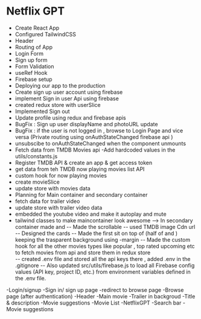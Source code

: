 
# Netflix GPT 

- Create React App
- Configured TailwindCSS
- Header 
- Routing of App 
- Login Form 
- Sign up form 
- Form Validation 
- useRef Hook 
- Firebase setup 
- Deploying our app to the production 
- Create sign up user account using firebase
- implement Sign in user Api using firebase
- created redux store with userSlice
- Implemented Sign out 
- Update profile using redux and firebase apis 
- BugFix : Sign up user displayName and photoURL update 
- BugFix : if the user is not logged in , browse to Login Page and vice versa (Private routing using onAuthStateChanged firebase api )
- unsubscibe to onAuthStateChanged when the component unmounts  
- Fetch data from TMDB Movies api
-Add hardcoded values in the utils/constants.js
- Register TMDB API & create an app & get access token 
- get data from teh TMDB now playing movies list API 
- custom hook for now playing movies 
- create movieSlice 
- update store with movies data 
- Planning for Main container and secondary container 
- fetch data for trailer video 
- update store with trailer video data 
- embedded the youtube video and make it autoplay and mute 
- tailwind classes to make maincontainer look awesome 
--> In secondary container made <MovieList/> and <MovieCard/>
-- Made the <MovieList/> scrollable 
-- used TMDB image Cdn url 
-- Designed the cards 
-- Made the first <MovieList/> sit on top of (half of <MainContainer/> and <secondaryContainer/>) keeping the  trasparent background using -margin
-- Made the custom hook for all the other movies types like popular , top rated upcoming etc to fetch movies from api and store them in redux store  
-- created .env file and stored all the api keys there , added .env in the .gitignore 
-- Also updated src/utils/firebase.js to load all Firebase config values (API key, project ID, etc.) from environment variables defined in the .env file.




-Login/signup
   -Sign in/ sign up page 
   -redirect to browse page 
-Browse page (after authentication)
   -Header
   -Main movie 
     -Trailer in backgroud 
     -Title & description 
     -Movie suggestions 
       -Movie List 
-NetflixGPT 
   -Search bar 
   -Movie suggestions 

   